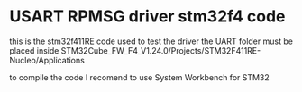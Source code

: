 # USART RPMSG driver stm32f4 code
this is the stm32f411RE code used to test the driver the UART folder must be placed inside STM32Cube_FW_F4_V1.24.0/Projects/STM32F411RE-Nucleo/Applications

to compile the code I recomend to use System Workbench for STM32

